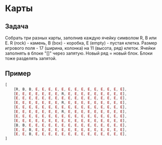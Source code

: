 # Карты

## Задача

Собрать три разных карты, заполнив каждую ячейку символом R, B или E. R (rock) - камень, B (box) - коробка, E (empty) - пустая клетка. Размер игрового поля - 17 (ширина, колонка) на 11 (высота, ряд) клеток. Ячейки заполнять в блоке "[]" через запятую. Новый ряд = новый блок. Блоки тоже разделять запятой.

## Пример
```typescript
[
    [R, B, B, E, E, E, E, E, E, E, E, E, E, E, E, E, E],
    [E, E, E, E, E, E, E, R, E, E, E, E, E, E, E, E, E],
    [E, E, E, E, E, E, E, E, E, E, E, E, E, E, E, E, E],
    [E, E, E, E, E, E, E, R, E, E, E, E, E, E, E, E, E],
    [E, E, E, E, E, E, E, E, E, E, E, E, E, E, E, E, E],
    [E, E, E, E, E, E, E, R, E, E, E, E, E, E, E, E, E],
    [E, E, E, E, E, E, E, E, E, E, E, E, E, E, E, E, E],
    [E, E, E, E, E, E, E, E, E, E, E, E, E, E, E, E, E],
    [B, B, E, E, E, E, E, E, E, E, E, E, E, E, E, E, E],
    [E, E, B, E, E, E, E, E, E, E, E, E, E, E, E, E, E],
    [E, E, B, E, E, E, E, E, E, E, E, E, E, E, E, E, E],
]
```
